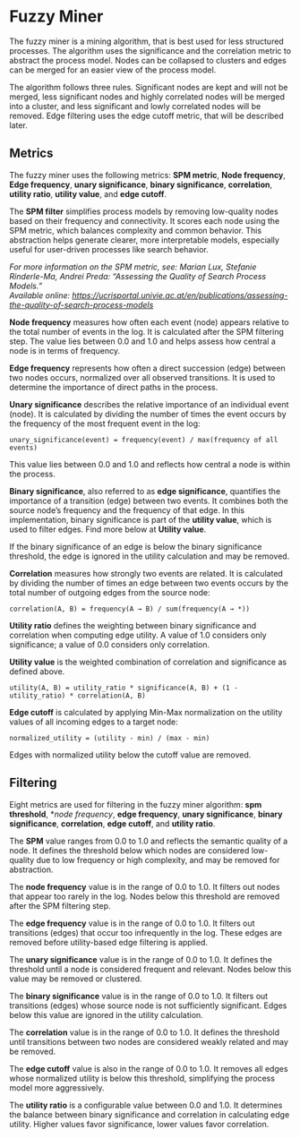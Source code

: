 # Fuzzy Miner

The fuzzy miner is a mining algorithm, that is best used for less structured processes. The algorithm uses the significance and the correlation metric to abstract the process model. Nodes can be collapsed to clusters and edges can be merged for an easier view of the process model.

The algorithm follows three rules. Significant nodes are kept and will not be merged, less significant nodes and highly correlated nodes will be merged into a cluster, and less significant and lowly correlated nodes will be removed. Edge filtering uses the edge cutoff metric, that will be described later.

## Metrics

The fuzzy miner uses the following metrics: **SPM metric**, **Node frequency**, **Edge frequency**, **unary significance**, **binary significance**, **correlation**, **utility ratio**, **utility value**, and **edge cutoff**.

The **SPM filter** simplifies process models by removing low-quality nodes based on their frequency and connectivity. It scores each node using the SPM metric, which balances complexity and common behavior. This abstraction helps generate clearer, more interpretable models, especially useful for user-driven processes like search behavior.

*For more information on the SPM metric, see: Marian Lux, Stefanie Rinderle-Ma, Andrei Preda: “Assessing the Quality of Search Process Models.”  
Available online: https://ucrisportal.univie.ac.at/en/publications/assessing-the-quality-of-search-process-models*

**Node frequency** measures how often each event (node) appears relative to the total number of events in the log. It is calculated after the SPM filtering step. The value lies between 0.0 and 1.0 and helps assess how central a node is in terms of frequency.

**Edge frequency** represents how often a direct succession (edge) between two nodes occurs, normalized over all observed transitions. It is used to determine the importance of direct paths in the process.

**Unary significance** describes the relative importance of an individual event (node). It is calculated by dividing the number of times the event occurs by the frequency of the most frequent event in the log:

`unary_significance(event) = frequency(event) / max(frequency of all events)`

This value lies between 0.0 and 1.0 and reflects how central a node is within the process.

**Binary significance**, also referred to as **edge significance**, quantifies the importance of a transition (edge) between two events. It combines both the source node’s frequency and the frequency of that edge. In this implementation, binary significance is part of the **utility value**, which is used to filter edges. Find more below at **Utility value**.

If the binary significance of an edge is below the binary significance threshold, the edge is ignored in the utility calculation and may be removed.

**Correlation** measures how strongly two events are related. It is calculated by dividing the number of times an edge between two events occurs by the total number of outgoing edges from the source node:

`correlation(A, B) = frequency(A → B) / sum(frequency(A → *))`

**Utility ratio** defines the weighting between binary significance and correlation when computing edge utility. A value of 1.0 considers only significance; a value of 0.0 considers only correlation.

**Utility value** is the weighted combination of correlation and significance as defined above.

`utility(A, B) = utility_ratio * significance(A, B) + (1 - utility_ratio) * correlation(A, B)`

**Edge cutoff** is calculated by applying Min-Max normalization on the utility values of all incoming edges to a target node:

`normalized_utility = (utility - min) / (max - min)`

Edges with normalized utility below the cutoff value are removed.


## Filtering

Eight metrics are used for filtering in the fuzzy miner algorithm: **spm threshold**, **node frequency*, **edge frequency**, **unary significance**, **binary significance**, **correlation**, **edge cutoff**, and **utility ratio**.

The **SPM** value ranges from 0.0 to 1.0 and reflects the semantic quality of a node. It defines the threshold below which nodes are considered low-quality due to low frequency or high complexity, and may be removed for abstraction.

The **node frequency** value is in the range of 0.0 to 1.0. It filters out nodes that appear too rarely in the log. Nodes below this threshold are removed after the SPM filtering step.

The **edge frequency** value is in the range of 0.0 to 1.0. It filters out transitions (edges) that occur too infrequently in the log. These edges are removed before utility-based edge filtering is applied.

The **unary significance** value is in the range of 0.0 to 1.0. It defines the threshold until a node is considered frequent and relevant. Nodes below this value may be removed or clustered.

The **binary significance** value is in the range of 0.0 to 1.0. It filters out transitions (edges) whose source node is not sufficiently significant. Edges below this value are ignored in the utility calculation.

The **correlation** value is in the range of 0.0 to 1.0. It defines the threshold until transitions between two nodes are considered weakly related and may be removed.

The **edge cutoff** value is also in the range of 0.0 to 1.0. It removes all edges whose normalized utility is below this threshold, simplifying the process model more aggressively.

The **utility ratio** is a configurable value between 0.0 and 1.0. It determines the balance between binary significance and correlation in calculating edge utility. Higher values favor significance, lower values favor correlation.
